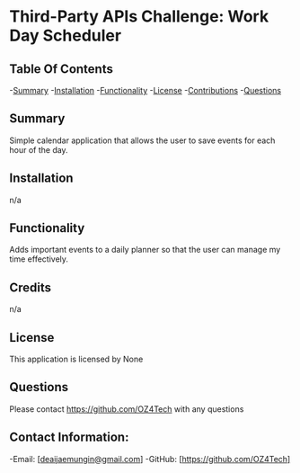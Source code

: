 # Third-Party APIs Challenge: Work Day Scheduler

  ## Table Of Contents
-[Summary](#summary)
-[Installation](#installation)
-[Functionality](#functionality)
-[License](#license)
-[Contributions](#contributions)
-[Questions](#questions)

## Summary
Simple calendar application that allows the user to save events for each hour of the day.


## Installation
n/a

## Functionality
Adds important events to a daily planner so that the user can manage my time effectively.

## Credits
n/a

## License
This application is licensed by None

## Questions
Please contact https://github.com/OZ4Tech with any questions

## Contact Information:
-Email: [deaijaemungin@gmail.com]
-GitHub: [https://github.com/OZ4Tech]

